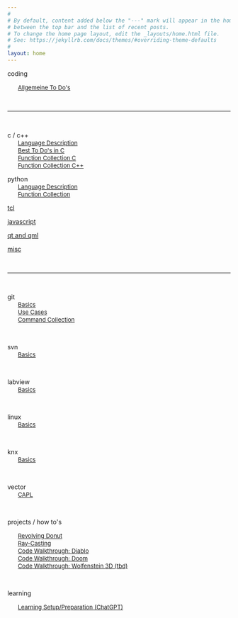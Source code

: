 ```yaml
---
#
# By default, content added below the "---" mark will appear in the home page
# between the top bar and the list of recent posts.
# To change the home page layout, edit the _layouts/home.html file.
# See: https://jekyllrb.com/docs/themes/#overriding-theme-defaults
#
layout: home
---
```


coding  

&nbsp;&nbsp;&nbsp;&nbsp;&nbsp; [<font size="-1">Allgemeine To Do's</font>](./articles/generics.html)  

&nbsp;

***  

&nbsp;

c / c++  
&nbsp;&nbsp;&nbsp;&nbsp;&nbsp; [<font size="-1">Language Description</font>](./articles/c_cpp.html)  
&nbsp;&nbsp;&nbsp;&nbsp;&nbsp; [<font size="-1">Best To Do's in C</font>](./articles/c_bestToDo.html)  
&nbsp;&nbsp;&nbsp;&nbsp;&nbsp; [<font size="-1">Function Collection C</font>](./articles/c_funcCollect.html)  
&nbsp;&nbsp;&nbsp;&nbsp;&nbsp; [<font size="-1">Function Collection C++</font>](./articles/cpp_funcCollect.html)  

python  
&nbsp;&nbsp;&nbsp;&nbsp;&nbsp; [<font size="-1">Language Description</font>](./articles/python.html)  
&nbsp;&nbsp;&nbsp;&nbsp;&nbsp; [<font size="-1">Function Collection</font>](./articles/py_funcCollect.html)  

[tcl](./articles/tcl.html)  

[javascript](./articles/js.html)  

[qt and qml](./articles/qt_qml.html)  

[misc](./articles/misc.html)  

&nbsp;

***  

&nbsp;

git  
&nbsp;&nbsp;&nbsp;&nbsp;&nbsp; [<font size="-1">Basics</font>](./articles/git_basics.html)  
&nbsp;&nbsp;&nbsp;&nbsp;&nbsp; [<font size="-1">Use Cases</font>](./articles/git_uc.html)  
&nbsp;&nbsp;&nbsp;&nbsp;&nbsp; [<font size="-1">Command Collection</font>](./articles/git_comm.html)  

&nbsp;

svn  
&nbsp;&nbsp;&nbsp;&nbsp;&nbsp; [<font size="-1">Basics</font>](./articles/svn_basics.html)  

&nbsp;

labview  
&nbsp;&nbsp;&nbsp;&nbsp;&nbsp; [<font size="-1">Basics</font>](./articles/lv_basics.html)  

&nbsp;

linux  
&nbsp;&nbsp;&nbsp;&nbsp;&nbsp; [<font size="-1">Basics</font>](./articles/linux.html)  

&nbsp;

knx  
&nbsp;&nbsp;&nbsp;&nbsp;&nbsp; [<font size="-1">Basics</font>](./articles/knx_basics.html)  

&nbsp;

vector  
&nbsp;&nbsp;&nbsp;&nbsp;&nbsp; [<font size="-1">CAPL</font>](./articles/vectorCAPL.html)  

&nbsp;

projects / how to's  

&nbsp;&nbsp;&nbsp;&nbsp;&nbsp; [<font size="-1">Revolving Donut</font>](./articles/projects/donut.html)  
&nbsp;&nbsp;&nbsp;&nbsp;&nbsp; [<font size="-1">Ray-Casting</font>](./articles/projects/raycasting.html)  
&nbsp;&nbsp;&nbsp;&nbsp;&nbsp; [<font size="-1">Code Walkthrough: Diablo</font>](./articles/projects/code_walkthrough_diablo.html)  
&nbsp;&nbsp;&nbsp;&nbsp;&nbsp; [<font size="-1">Code Walkthrough: Doom</font>](./articles/projects/code_walkthrough_doom.html)  
&nbsp;&nbsp;&nbsp;&nbsp;&nbsp; [<font size="-1">Code Walkthrough: Wolfenstein 3D (tbd)</font>](./articles/projects/code_walkthrough_wolf3D.html)  

&nbsp;

learning  

&nbsp;&nbsp;&nbsp;&nbsp;&nbsp; [<font size="-1">Learning Setup/Preparation (ChatGPT)</font>](./articles/learning.html#l1-1)  
